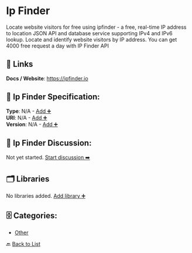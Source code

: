 # Ip Finder

Locate website visitors for free using ipfinder - a free, real-time IP address to location JSON API and database service supporting IPv4 and IPv6 lookup. Locate and identify website visitors by IP address. You can get 4000 free request a day with IP Finder API

##  🔗 Links
**Docs / Website**: https://ipfinder.io

## 🧬 Ip Finder Specification:
**Type**: N/A - [Add ➕](https://github.com/apis-list/apis-list/edit/main/apis/ip-finder/ip-finder.yaml)  
**URI**: N/A - [Add ➕](https://github.com/apis-list/apis-list/edit/main/apis/ip-finder/ip-finder.yaml)  
**Version**: N/A - [Add ➕](https://github.com/apis-list/apis-list/edit/main/apis/ip-finder/ip-finder.yaml)

## 💬 Ip Finder Discussion:
Not yet started. [Start discussion ➡️](https://github.com/apis-list/apis-list/discussions/new)

## 🗂️ Libraries

No libraries added. [Add library ➕](https://github.com/apis-list/apis-list/edit/main/apis/ip-finder/ip-finder.yaml)    


## 🗄️ Categories:
- [Other](https://github.com/apis-list/apis-list#other-)

🔙  [Back to List](https://github.com/apis-list/apis-list)
